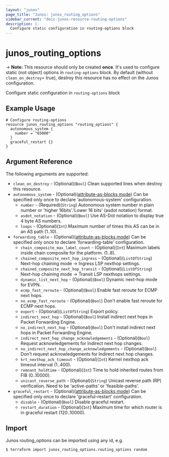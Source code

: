 ```yaml
---
layout: "junos"
page_title: "Junos: junos_routing_options"
sidebar_current: "docs-junos-resource-routing-options"
description: |-
  Configure static configuration in routing-options block
---
```


# junos_routing_options

-> **Note:** This resource should only be created **once**. It's used to configure static (not object) options in `routing-options` block. By default (without `clean_on_destroy`= true), destroy this resource has no effect on the Junos configuration.

Configure static configuration in `routing-options` block

## Example Usage

```hcl
# Configure routing-options
resource junos_routing_options "routing_options" {
  autonomous_system {
    number = "65000"
  }
  graceful_restart {}
}
```

## Argument Reference

The following arguments are supported:

* `clean_on_destroy` - (Optional)(`Bool`) Clean supported lines when destroy this resource.
* `autonomous_system` - (Optional)([attribute-as-blocks mode](https://www.terraform.io/docs/configuration/attr-as-blocks.html)) Can be specified only once to declare 'autonomous-system' configuration.
  * `number` - (Required)(`String`) Autonomous system number in plain number or 'higher 16bits'.'Lower 16 bits' (asdot notation) format.
  * `asdot_notation` - (Optional)(`Bool`) Use AS-Dot notation to display true 4 byte AS numbers.
  * `loops` - (Optional)(`Int`) Maximum number of times this AS can be in an AS path (1..10).
* `forwarding_table` - (Optional)([attribute-as-blocks mode](https://www.terraform.io/docs/configuration/attr-as-blocks.html)) Can be specified only once to declare 'forwarding-table' configuration.
  * `chain_composite_max_label_count` - (Optional)(`Int`) Maximum labels inside chain composite for the platform. (1..8).
  * `chained_composite_next_hop_ingress` - (Optional)(`ListOfString`) Next-hop chaining mode -> Ingress LSP nexthop settings.
  * `chained_composite_next_hop_transit` - (Optional)(`ListOfString`) Next-hop chaining mode -> Transit LSP nexthops settings.
  * `dynamic_list_next_hop` - (Optional)(`Bool`) Dynamic next-hop mode for EVPN.
  * `ecmp_fast_reroute` - (Optional)(`Bool`) Enable fast reroute for ECMP next hops.
  * `no_ecmp_fast_reroute` - (Optional)(`Bool`) Don't enable fast reroute for ECMP next hops.
  * `export` - (Optional)(`ListOfString`) Export policy.
  * `indirect_next_hop` - (Optional)(`Bool`) Install indirect next hops in Packet Forwarding Engine.
  * `no_indirect_next_hop` - (Optional)(`Bool`) Don't install indirect next hops in Packet Forwarding Engine.
  * `indirect_next_hop_change_acknowledgements` - (Optional)(`Bool`) Request acknowledgements for Indirect next hop changes.
  * `no_indirect_next_hop_change_acknowledgements` - (Optional)(`Bool`) Don't request acknowledgements for Indirect next hop changes.
  * `krt_nexthop_ack_timeout` - (Optional)(`Int`) Kernel nexthop ack timeout interval (1..400).
  * `remnant_holdtime` - (Optional)(`Int`) Time to hold inherited routes from FIB (0..10000).
  * `unicast_reverse_path` - (Optional)(`String`)  Unicast reverse path (RP) verification. Need to be 'active-paths' or 'feasible-paths'.
* `graceful_restart` - (Optional)([attribute-as-blocks mode](https://www.terraform.io/docs/configuration/attr-as-blocks.html)) Can be specified only once to declare 'graceful-restart' configuration.
  * `disable` - (Optional)(`Bool`) Disable graceful restart.
  * `restart_duration` - (Optional)(`Int`) Maximum time for which router is in graceful restart (120..10000).

## Import

Junos routing_options can be imported using any id, e.g.

```
$ terraform import junos_routing_options.routing_options random
```
